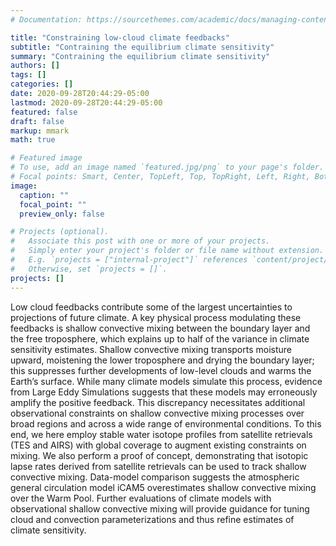 ```yaml
---
# Documentation: https://sourcethemes.com/academic/docs/managing-content/

title: "Constraining low-cloud climate feedbacks"
subtitle: "Contraining the equilibrium climate sensitivity"
summary: "Contraining the equilibrium climate sensitivity"
authors: []
tags: []
categories: []
date: 2020-09-28T20:44:29-05:00
lastmod: 2020-09-28T20:44:29-05:00
featured: false
draft: false
markup: mmark
math: true

# Featured image
# To use, add an image named `featured.jpg/png` to your page's folder.
# Focal points: Smart, Center, TopLeft, Top, TopRight, Left, Right, BottomLeft, Bottom, BottomRight.
image:
  caption: ""
  focal_point: ""
  preview_only: false

# Projects (optional).
#   Associate this post with one or more of your projects.
#   Simply enter your project's folder or file name without extension.
#   E.g. `projects = ["internal-project"]` references `content/project/deep-learning/index.md`.
#   Otherwise, set `projects = []`.
projects: []
---
```


Low cloud feedbacks contribute some of the largest uncertainties to projections of future climate. A key physical process modulating these feedbacks is shallow convective mixing between the boundary layer and the free troposphere, which explains up to half of the variance in climate sensitivity estimates. Shallow convective mixing transports moisture upward, moistening the lower troposphere and drying the boundary layer; this suppresses further developments of low-level clouds and warms the Earth’s surface. While many climate models simulate this process, evidence from Large Eddy Simulations suggests that these models may erroneously amplify the positive feedback.
This discrepancy necessitates additional observational constraints on shallow convective mixing processes over broad regions and across a wide range of environmental conditions. To this end, we here employ stable water isotope profiles from satellite retrievals (TES and AIRS) with global coverage to augment existing constraints on mixing. We also perform a proof of concept, demonstrating that isotopic lapse rates derived from satellite retrievals can be used to track shallow convective mixing. Data-model comparison suggests the atmospheric general circulation model iCAM5 overestimates shallow convective mixing over the Warm Pool. Further evaluations of climate models with observational shallow convective mixing will provide guidance for tuning cloud and convection parameterizations and thus refine estimates of climate sensitivity.

